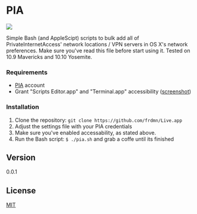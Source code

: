 PIA
===

![](http://up.frd.mn/h1im6.png)

Simple Bash (and AppleScipt) scripts to bulk add all of PrivateInternetAccess' network locations / VPN servers in OS X's network preferences. Make sure you've read this file before start using it. Tested on 10.9 Mavericks and 10.10 Yosemite.

### Requirements

* [PIA](https://www.privateinternetaccess.com) account
* Grant "Scripts Editor.app" and "Terminal.app" accessibility ([screenshot](http://up.frd.mn/ST9ca.png)) 

### Installation

1. Clone the repository: `git clone https://github.com/frdmn/Live.app`
2. Adjust the settings file with your PIA credentials
3. Make sure you've enabled accessability, as stated above.
4. Run the Bash script: `$ ./pia.sh` and grab a coffe until its finished

## Version

0.0.1

## License

[MIT](LICENSE)
